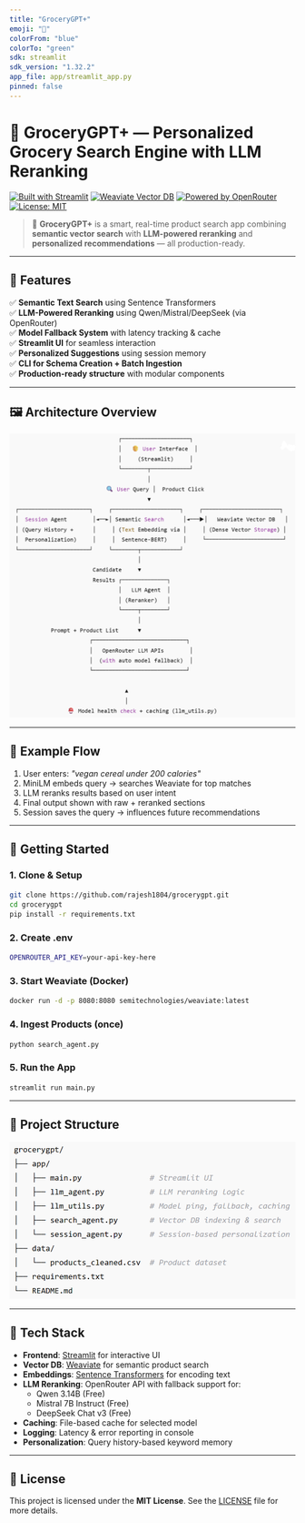 ```yaml
---
title: "GroceryGPT+"
emoji: "🛒"
colorFrom: "blue"
colorTo: "green"
sdk: streamlit
sdk_version: "1.32.2"
app_file: app/streamlit_app.py
pinned: false
---
```



# 🛒 GroceryGPT+ — Personalized Grocery Search Engine with LLM Reranking

[![Built with Streamlit](https://img.shields.io/badge/Built%20with-Streamlit-red?logo=streamlit)](https://streamlit.io)
[![Weaviate Vector DB](https://img.shields.io/badge/VectorDB-Weaviate-blue?logo=weaviate)](https://weaviate.io)
[![Powered by OpenRouter](https://img.shields.io/badge/LLM-Qwen%2FMistral%2FDeepSeek-green)](https://openrouter.ai)
[![License: MIT](https://img.shields.io/badge/License-MIT-yellow.svg)](https://opensource.org/licenses/MIT)

> 🚀 **GroceryGPT+** is a smart, real-time product search app combining **semantic vector search** with **LLM-powered reranking** and **personalized recommendations** — all production-ready.

---

## 🔧 Features

✅ **Semantic Text Search** using Sentence Transformers  
✅ **LLM-Powered Reranking** using Qwen/Mistral/DeepSeek (via OpenRouter)  
✅ **Model Fallback System** with latency tracking & cache  
✅ **Streamlit UI** for seamless interaction  
✅ **Personalized Suggestions** using session memory  
✅ **CLI for Schema Creation + Batch Ingestion**  
✅ **Production-ready structure** with modular components

---

## 🖼️ Architecture Overview

![alt text](assets/architecture.png)

---

## 🧪 Example Flow

1. User enters: _"vegan cereal under 200 calories"_
2. MiniLM embeds query → searches Weaviate for top matches
3. LLM reranks results based on user intent
4. Final output shown with raw + reranked sections
5. Session saves the query → influences future recommendations

---

## 🚀 Getting Started

### 1. Clone & Setup

```bash
git clone https://github.com/rajesh1804/grocerygpt.git
cd grocerygpt
pip install -r requirements.txt
```

### 2. Create .env

```bash
OPENROUTER_API_KEY=your-api-key-here
```

### 3. Start Weaviate (Docker)

```bash
docker run -d -p 8080:8080 semitechnologies/weaviate:latest
```

### 4. Ingest Products (once)

```bash
python search_agent.py
```

### 5. Run the App

```bash
streamlit run main.py
```

---

## 📁 Project Structure

![alt text](assets/project_structure.png)

---

## 🧪 Tech Stack

- **Frontend**: [Streamlit](https://streamlit.io/) for interactive UI
- **Vector DB**: [Weaviate](https://weaviate.io/) for semantic product search
- **Embeddings**: [Sentence Transformers](https://www.sbert.net/) for encoding text
- **LLM Reranking**: OpenRouter API with fallback support for:
  - Qwen 3.14B (Free)
  - Mistral 7B Instruct (Free)
  - DeepSeek Chat v3 (Free)
- **Caching**: File-based cache for selected model
- **Logging**: Latency & error reporting in console
- **Personalization**: Query history-based keyword memory

---

## 📝 License

This project is licensed under the **MIT License**. See the [LICENSE](LICENSE) file for more details.

